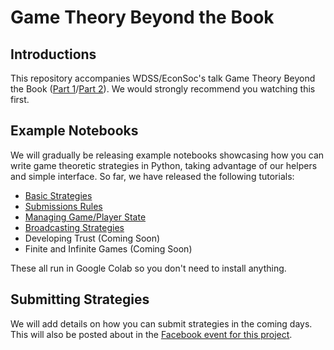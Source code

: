 # Game Theory Beyond the Book

## Introductions

This repository accompanies WDSS/EconSoc's talk Game Theory Beyond the Book ([Part 1]((https://www.youtube.com/watch?v=Q9di7mvPsnw))/[Part 2](https://www.youtube.com/watch?v=rHY4dJY01wc)). We would strongly recommend you watching this first.

## Example Notebooks

We will gradually be releasing example notebooks showcasing how you can write game theoretic strategies in Python, taking advantage of our helpers and simple interface. So far, we have released the following tutorials:

- [Basic Strategies](https://colab.research.google.com/github/warwickdatascience/game-theory-beyond-the-book/blob/main/examples/basic.ipynb)
- [Submissions Rules](https://colab.research.google.com/github/warwickdatascience/game-theory-beyond-the-book/blob/main/examples/rules.ipynb)
- [Managing Game/Player State](https://colab.research.google.com/github/warwickdatascience/game-theory-beyond-the-book/blob/main/examples/state.ipynb)
- [Broadcasting Strategies](https://colab.research.google.com/github/warwickdatascience/game-theory-beyond-the-book/blob/main/examples/broadcasting.ipynb)
- Developing Trust (Coming Soon)
- Finite and Infinite Games (Coming Soon)

These all run in Google Colab so you don't need to install anything.

## Submitting Strategies

We will add details on how you can submit strategies in the coming days. This will also be posted about in the [Facebook event for this project](https://www.facebook.com/events/1478033372385341).

